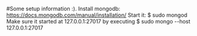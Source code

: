 #Some setup information :).
Install mongodb: https://docs.mongodb.com/manual/installation/
Start it: $ sudo mongod
Make sure it started at 127.0.0.1:27017 by executing 
    $ sudo mongo --host 127.0.0.1:27017



